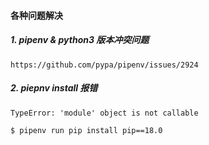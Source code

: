 #### 各种问题解决

##### 1. pipenv & python3 版本冲突问题
```
https://github.com/pypa/pipenv/issues/2924
```

##### 2. piepnv install 报错
```
TypeError: 'module' object is not callable

$ pipenv run pip install pip==18.0
```
